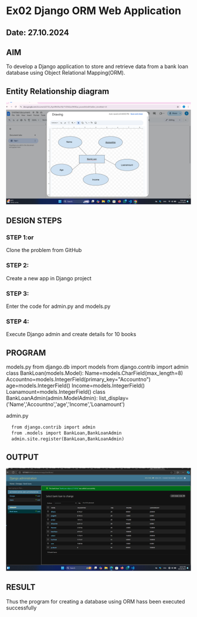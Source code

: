 # Ex02 Django ORM Web Application
## Date: 27.10.2024

## AIM
To develop a Django application to store and retrieve data from a bank loan database using Object Relational Mapping(ORM).

## Entity Relationship diagram
![alt text](<Screenshots - Copy/Screenshot 2024-10-27 092641.png>)


## DESIGN STEPS
### STEP 1:or
Clone the problem from GitHub

### STEP 2:
Create a new app in Django project

### STEP 3:
Enter the code for admin.py and models.py

### STEP 4:
Execute Django admin and create details for 10 books

## PROGRAM
models.py
      from django.db import models
      from django.contrib import admin
      class BankLoan(models.Model):
            Name=models.CharField(max_length=8)
            Accountno=models.IntegerField(primary_key="Accountno")
            age=models.IntegerField()
            Income=models.IntegerField()			
            Loanamount=models.IntegerField()
      class BankLoanAdmin(admin.ModelAdmin):
            list_display=('Name','Accountno','age','Income','Loanamount')

admin.py

      from django.contrib import admin
      from .models import BankLoan,BankLoanAdmin
      admin.site.register(BankLoan,BankLoanAdmin) 


## OUTPUT
![alt text](<Screenshot 2024-10-26 220215.png>)



## RESULT
Thus the program for creating a database using ORM hass been executed successfully
